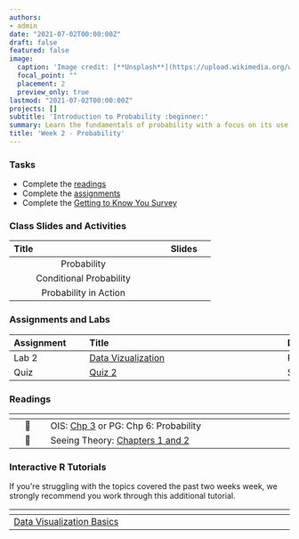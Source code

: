 ```yaml
---
authors:
- admin
date: "2021-07-02T00:00:00Z"
draft: false
featured: false
image:
  caption: 'Image credit: [**Unsplash**](https://upload.wikimedia.org/wikipedia/commons/7/79/Four-leaf_Clover_Trifolium_repens_2.jpg)'
  focal_point: ""
  placement: 2
  preview_only: true
lastmod: "2021-07-02T00:00:00Z"
projects: []
subtitle: 'Introduction to Probability :beginner:'
summary: Learn the fundamentals of probability with a focus on its use in statistics
title: 'Week 2 - Probability'
---
```


### Tasks

- Complete the [readings](#readings)
- Complete the [assignments](#assignments-and-labs)
- Complete the [Getting to Know You Survey](https://sakai.duke.edu)

### Class Slides and Activities

| <div style="width:250px;text-align:left">Title</div> | <div  style="width:80px;text-align:center">Slides</div> | 
|:---:|:---------------------|
| Probability     | [<span style="color: #4b5357;"><i class="fas fa-desktop fa-lg"></i></span>](https://sta-198-glhlth-298-fall-2022.github.io/website/slides/week-02/w2-l01-prob.html#1)  | 
| Conditional Probability     | [<span style="color: #4b5357;"><i class="fas fa-desktop fa-lg"></i></span>](https://sta-198-glhlth-298-fall-2022.github.io/website/slides/week-02/w2-l02-condprob.html#1)  | 
| Probability in Action    | [<span style="color: #4b5357;"><i class="fas fa-desktop fa-lg"></i></span>](https://sta-198-glhlth-298-fall-2022.github.io/website/slides/week-02/w2-l03-probinaction.html#1)  | 


### Assignments and Labs

| <div style="width:120px;text-align:left">Assignment</div> | <div style="width:340px;text-align:left">Title</div> | <div style="width:200px;text-align:left">Due</div> |
|:---|:---|:---|
| Lab 2 |[Data Vizualization](https://sta-198-glhlth-298-fall-2022.github.io/week-02/lab-02-data-viz.html)| Fri., 9/2 |
| Quiz | [Quiz 2](https://sakai.duke.edu) | Sunday, 9/4 |


### Readings

| <div style="width:50px"></div>  | <div style="width:420px"></div>  |  <div style="width:200px"></div> |
|:---:|:---|:---:|
| :open_book: | OIS: [Chp 3](https://www.openintro.org/book/os/) or PG: Chp 6: Probability | **Required** |
| :open_book: | Seeing Theory: [Chapters 1 and 2](https://seeing-theory.brown.edu/#secondPage) | **Required** |


### Interactive R Tutorials

 If you're struggling with the topics covered the past two weeks week, we strongly recommend you work through this additional tutorial.
 
|  <div style="width:480px"></div>  |  <div style="width:200px"></div>  |
|:---|:---|
| [Data Visualization Basics](https://rstudio.cloud/learn/primers/1.1)         | Extra practice   |
